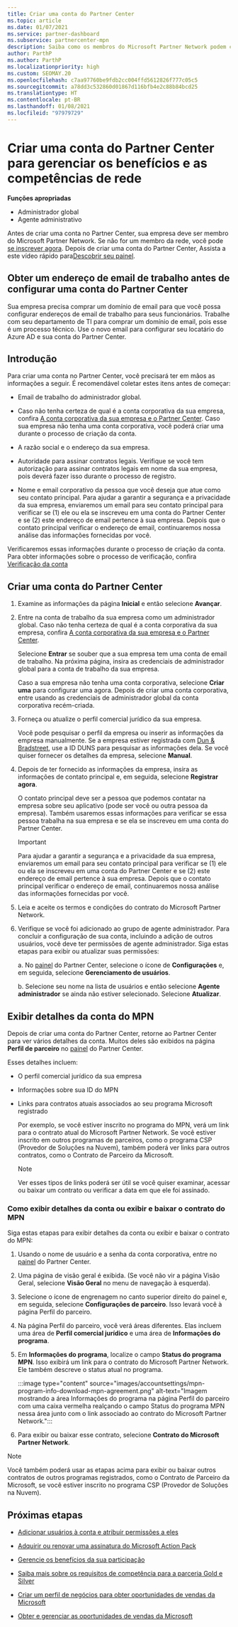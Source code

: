 ```yaml
---
title: Criar uma conta do Partner Center
ms.topic: article
ms.date: 01/07/2021
ms.service: partner-dashboard
ms.subservice: partnercenter-mpn
description: Saiba como os membros do Microsoft Partner Network podem criar uma conta do Partner Center para gerenciar seus benefícios e competências de rede.
author: ParthP
ms.author: ParthP
ms.localizationpriority: high
ms.custom: SEOMAY.20
ms.openlocfilehash: c7aa97760be9fdb2cc004ffd5612826f777c05c5
ms.sourcegitcommit: a78dd3c532860d01867d116bfb4e2c88b84bcd25
ms.translationtype: HT
ms.contentlocale: pt-BR
ms.lasthandoff: 01/08/2021
ms.locfileid: "97979729"
---
```

# <a name="create-a-partner-center-account-to-manage-network-benefits-and-competencies"></a>Criar uma conta do Partner Center para gerenciar os benefícios e as competências de rede

**Funções apropriadas**

- Administrador global
- Agente administrativo

Antes de criar uma conta no Partner Center, sua empresa deve ser membro do Microsoft Partner Network. Se não for um membro da rede, você pode [se inscrever agora](https://partner.microsoft.com/commercial#). Depois de criar uma conta do Partner Center, Assista a este vídeo rápido para[Descobrir seu painel](https://vimeo.com/290338211).

## <a name="get-a-work-email-address-before-setting-up-a-partner-center-account"></a>Obter um endereço de email de trabalho antes de configurar uma conta do Partner Center

Sua empresa precisa comprar um domínio de email para que você possa configurar endereços de email de trabalho para seus funcionários. Trabalhe com seu departamento de TI para comprar um domínio de email, pois esse é um processo técnico. Use o novo email para configurar seu locatário do Azure AD e sua conta do Partner Center.

## <a name="get-started"></a>Introdução

Para criar uma conta no Partner Center, você precisará ter em mãos as informações a seguir. É recomendável coletar estes itens antes de começar:

- Email de trabalho do administrador global.

- Caso não tenha certeza de qual é a conta corporativa da sua empresa, confira [A conta corporativa da sua empresa e o Partner Center](azure-active-directory-tenants-and-partner-center.md). Caso sua empresa não tenha uma conta corporativa, você poderá criar uma durante o processo de criação da conta. 

- A razão social e o endereço da sua empresa.  

- Autoridade para assinar contratos legais. Verifique se você tem autorização para assinar contratos legais em nome da sua empresa, pois deverá fazer isso durante o processo de registro.

- Nome e email corporativo da pessoa que você deseja que atue como seu contato principal. Para ajudar a garantir a segurança e a privacidade da sua empresa, enviaremos um email para seu contato principal para verificar se (1) ele ou ela se inscreveu em uma conta do Partner Center e se (2) este endereço de email pertence à sua empresa. Depois que o contato principal verificar o endereço de email, continuaremos nossa análise das informações fornecidas por você.

Verificaremos essas informações durante o processo de criação da conta. Para obter informações sobre o processo de verificação, confira [Verificação da conta](verification-responses.md)
 
## <a name="create-a-partner-center-account"></a>Criar uma conta do Partner Center

1.  Examine as informações da página **Inicial** e então selecione **Avançar**.

2.  Entre na conta de trabalho da sua empresa como um administrador global. Caso não tenha certeza de qual é a conta corporativa da sua empresa, confira [A conta corporativa da sua empresa e o Partner Center](azure-active-directory-tenants-and-partner-center.md).

    Selecione **Entrar** se souber que a sua empresa tem uma conta de email de trabalho. Na próxima página, insira as credenciais de administrador global para a conta de trabalho da sua empresa. 

    Caso a sua empresa não tenha uma conta corporativa, selecione **Criar uma** para configurar uma agora. Depois de criar uma conta corporativa, entre usando as credenciais de administrador global da conta corporativa recém-criada.

3.  Forneça ou atualize o perfil comercial jurídico da sua empresa.

    Você pode pesquisar o perfil da empresa ou inserir as informações da empresa manualmente. Se a empresa estiver registrada com [Dun & Bradstreet](https://partner.microsoft.com/marketing/usisvshowcase/dunandbrad), use a ID DUNS para pesquisar as informações dela. Se você quiser fornecer os detalhes da empresa, selecione **Manual**.

4. Depois de ter fornecido as informações da empresa, insira as informações de contato principal e, em seguida, selecione **Registrar agora**.

    O contato principal deve ser a pessoa que podemos contatar na empresa sobre seu aplicativo (pode ser você ou outra pessoa da empresa). Também usaremos essas informações para verificar se essa pessoa trabalha na sua empresa e se ela se inscreveu em uma conta do Partner Center.

    > [!IMPORTANT]  
    > Para ajudar a garantir a segurança e a privacidade da sua empresa, enviaremos um email para seu contato principal para verificar se (1) ele ou ela se inscreveu em uma conta do Partner Center e se (2) este endereço de email pertence à sua empresa. Depois que o contato principal verificar o endereço de email, continuaremos nossa análise das informações fornecidas por você.

5.  Leia e aceite os termos e condições do contrato do Microsoft Partner Network. 

6.  Verifique se você foi adicionado ao grupo de agente administrador. Para concluir a configuração de sua conta, incluindo a adição de outros usuários, você deve ter permissões de agente administrador. Siga estas etapas para exibir ou atualizar suas permissões:

    a. No [painel](https://partner.microsoft.com/dashboard/home**) do Partner Center, selecione o ícone de **Configurações** e, em seguida, selecione **Gerenciamento de usuários**.  

    b. Selecione seu nome na lista de usuários e então selecione **Agente administrador** se ainda não estiver selecionado. Selecione **Atualizar**.  

## <a name="view-mpn-account-details"></a>Exibir detalhes da conta do MPN

Depois de criar uma conta do Partner Center, retorne ao Partner Center para ver vários detalhes da conta. Muitos deles são exibidos na página **Perfil de parceiro** no [painel](https://partner.microsoft.com/dashboard) do Partner Center.

Esses detalhes incluem:

- O perfil comercial jurídico da sua empresa

- Informações sobre sua ID do MPN

- Links para contratos atuais associados ao seu programa Microsoft registrado

  Por exemplo, se você estiver inscrito no programa do MPN, verá um link para o contrato atual do Microsoft Partner Network. Se você estiver inscrito em outros programas de parceiros, como o programa CSP (Provedor de Soluções na Nuvem), também poderá ver links para outros contratos, como o Contrato de Parceiro da Microsoft. 

  > [!NOTE]
  > Ver esses tipos de links poderá ser útil se você quiser examinar, acessar ou baixar um contrato ou verificar a data em que ele foi assinado.

### <a name="how-to-view-account-details-or-view-and-download-the-mpn-agreement"></a>Como exibir detalhes da conta ou exibir e baixar o contrato do MPN

Siga estas etapas para exibir detalhes da conta ou exibir e baixar o contrato do MPN:

1. Usando o nome de usuário e a senha da conta corporativa, entre no [painel](https://partner.microsoft.com/dashboard) do Partner Center.

2. Uma página de visão geral é exibida. (Se você não vir a página Visão Geral, selecione **Visão Geral** no menu de navegação à esquerda).

3. Selecione o ícone de engrenagem no canto superior direito do painel e, em seguida, selecione **Configurações de parceiro**. Isso levará você à página Perfil do parceiro.

4. Na página Perfil do parceiro, você verá áreas diferentes. Elas incluem uma área de **Perfil comercial jurídico** e uma área de **Informações do programa**.

5. Em **Informações do programa**, localize o campo **Status do programa MPN**. Isso exibirá um link para o contrato do Microsoft Partner Network. Ele também descreve o status atual no programa.


   :::image type="content" source="images/accountsettings/mpn-program-info-download-mpn-agreement.png" alt-text="Imagem mostrando a área Informações do programa na página Perfil do parceiro com uma caixa vermelha realçando o campo Status do programa MPN nessa área junto com o link associado ao contrato do Microsoft Partner Network.":::

6. Para exibir ou baixar esse contrato, selecione **Contrato do Microsoft Partner Network**.  

> [!NOTE]
> Você também poderá usar as etapas acima para exibir ou baixar outros contratos de outros programas registrados, como o Contrato de Parceiro da Microsoft, se você estiver inscrito no programa CSP (Provedor de Soluções na Nuvem).

## <a name="next-steps"></a>Próximas etapas

-   [Adicionar usuários à conta e atribuir permissões a eles](create-user-accounts-and-set-permissions.md)

-   [Adquirir ou renovar uma assinatura do Microsoft Action Pack](mpn-get-action-pack.md)

-   [Gerencie os benefícios da sua participação](manage-your-partner-network-benefits.md)

-   [Saiba mais sobre os requisitos de competência para a parceria Gold e Silver](https://partner.microsoft.com/membership/competencies)

-   [Criar um perfil de negócios para obter oportunidades de vendas da Microsoft](create-a-marketing-profile.md)

-   [Obter e gerenciar as oportunidades de vendas da Microsoft](manage-leads.md)
